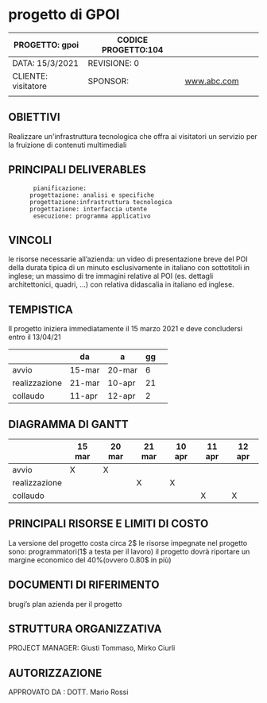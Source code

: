 
# progetto di GPOI

           

| PROGETTO: gpoi      | CODICE PROGETTO:104 |             |   |   |
|---------------------|---------------------|-------------|---|---|
| DATA: 15/3/2021     | REVISIONE: 0        |             |   |   |
| CLIENTE: visitatore | SPONSOR:            | www.abc.com |   |   |
|                     |                     |             |   |   |

    
  ## OBIETTIVI
  Realizzare un'infrastruttura tecnologica che offra ai visitatori un servizio per la fruizione di contenuti multimediali
   ## PRINCIPALI DELIVERABLES
           pianificazione:
          progettazione: analisi e specifiche
          progettazione:infrastruttura tecnologica
          progettazione: interfaccia utente
           esecuzione: programma applicativo
  
 ## VINCOLI 
 le risorse necessarie all’azienda:
un video di presentazione breve del POI della durata tipica di un minuto
 esclusivamente in italiano con sottotitoli in inglese;
un massimo di tre immagini relative al POI (es. dettagli architettonici, quadri, ...) 
con relativa didascalia in italiano ed inglese.

## TEMPISTICA
Il progetto iniziera immediatamente il 15 marzo 2021 
 e deve concludersi entro il 13/04/21

 |               | da     | a      | gg |   |
|---------------|--------|--------|----|---|
| avvio         | 15-mar | 20-mar | 6  |   |
| realizzazione | 21-mar | 10-apr | 21 |   |
| collaudo      | 11-apr | 12-apr | 2  |   |

## DIAGRAMMA DI GANTT
|               | 15 mar    |  20 mar  | 21 mar | 10 apr  | 11 apr | 12 apr |
|---------------|-----------|----------|--------|---------|--------|--------|
| avvio         | X         | X        |        |         |        |        |
| realizzazione |           |          |X       |      X  |        |        | 
| collaudo      |           |          |        |         |  X     |    X   |

## PRINCIPALI RISORSE E LIMITI DI COSTO
<p>La versione del progetto costa circa 2$
      le risorse impegnate nel progetto sono:
 programmatori(1$ a testa per il lavoro)
il progetto dovrà riportare un margine economico del 40%(ovvero 0.80$ in più)

## DOCUMENTI DI RIFERIMENTO
brugi’s plan azienda per il progetto

## STRUTTURA ORGANIZZATIVA
PROJECT MANAGER: Giusti Tommaso, Mirko Ciurli

## AUTORIZZAZIONE
APPROVATO DA : DOTT. Mario Rossi




